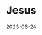 ---
title: "Jesus"
cc-type: hashtag
date: 2023-06-24
hashtag: jesus
tags:
  - Christianity
  - Human Being
  - dead at the moment
  - God
---